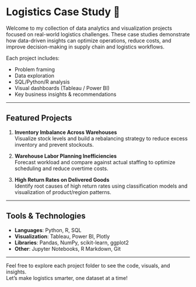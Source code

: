 # Logistics Case Study 🚚 

Welcome to my collection of data analytics and visualization projects focused on real-world logistics challenges. These case studies demonstrate how data-driven insights can optimize operations, reduce costs, and improve decision-making in supply chain and logistics workflows.

Each project includes:
- Problem framing
- Data exploration
- SQL/Python/R analysis
- Visual dashboards (Tableau / Power BI)
- Key business insights & recommendations

---

##  Featured Projects

1. **Inventory Imbalance Across Warehouses**  
   Visualize stock levels and build a rebalancing strategy to reduce excess inventory and prevent stockouts.

2. **Warehouse Labor Planning Inefficiencies**  
   Forecast workload and compare against actual staffing to optimize scheduling and reduce overtime costs.

3. **High Return Rates on Delivered Goods**  
   Identify root causes of high return rates using classification models and visualization of product/region patterns.

---

## Tools & Technologies
- **Languages**: Python, R, SQL  
- **Visualization**: Tableau, Power BI, Plotly  
- **Libraries**: Pandas, NumPy, scikit-learn, ggplot2  
- **Other**: Jupyter Notebooks, R Markdown, Git

---

Feel free to explore each project folder to see the code, visuals, and insights.  
Let’s make logistics smarter, one dataset at a time!

